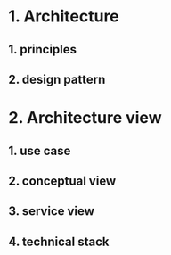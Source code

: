  # 1.  Architecture
 ##  1. principles

 ##  2. design pattern 
  
# 2. Architecture view
## 1. use case
## 2. conceptual view
## 3. service view
## 4. technical stack


